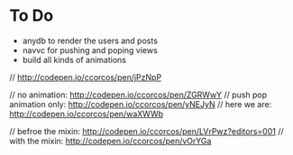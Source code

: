 # To Do

- anydb to render the users and posts
- navvc for pushing and poping views
- build all kinds of animations


// http://codepen.io/ccorcos/pen/jPzNpP

// no animation: http://codepen.io/ccorcos/pen/ZGRWwY
// push pop animation only: http://codepen.io/ccorcos/pen/yNEJyN
// here we are: http://codepen.io/ccorcos/pen/waXWWb


// befroe the mixin: http://codepen.io/ccorcos/pen/LVrPwz?editors=001
// with the mixin: http://codepen.io/ccorcos/pen/vOrYGa
